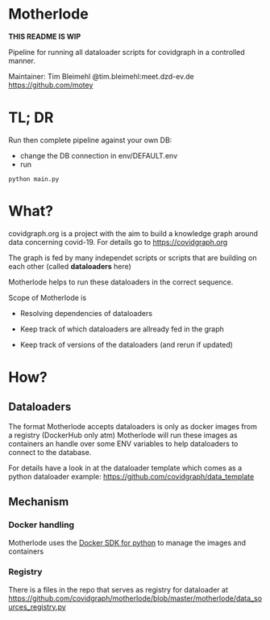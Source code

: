 # Motherlode
**THIS README IS WIP**

Pipeline for running all dataloader scripts for covidgraph in a controlled manner.

Maintainer: Tim Bleimehl @tim.bleimehl:meet.dzd-ev.de https://github.com/motey

# TL; DR
Run then complete pipeline against your own DB:
* change the DB connection in env/DEFAULT.env
* run
```
python main.py
```


# What?

covidgraph.org is a project with the aim to build a knowledge graph around data concerning covid-19. For details go to https://covidgraph.org

The graph is fed by many independet scripts or scripts that are building on each other (called **dataloaders** here)

Motherlode helps to run these dataloaders in the correct sequence.

Scope of Motherlode is

* Resolving dependencies of dataloaders

* Keep track of which dataloaders are allready fed in the graph

* Keep track of versions of the dataloaders (and rerun if updated)

# How?

## Dataloaders

The format Motherlode accepts dataloaders is only as docker images from a registry (DockerHub only atm)
Motherlode will run these images as containers an handle over some ENV variables to help dataloaders to connect to the database. 

For details have a look in at the dataloader template which comes as a python dataloader example: https://github.com/covidgraph/data_template

## Mechanism

### Docker handling

Motherlode uses the [Docker SDK for python](https://docker-py.readthedocs.io/en/stable/) to manage the images and containers

### Registry

There is a files in the repo that serves as registry for dataloader at https://github.com/covidgraph/motherlode/blob/master/motherlode/data_sources_registry.py 

